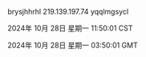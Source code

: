 brysjhhrhl 219.139.197.74 yqqlmgsycl

2024年 10月 28日 星期一 11:50:01 CST

2024年 10月 28日 星期一 03:50:01 GMT
